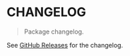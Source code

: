 # CHANGELOG

> Package changelog.

See [GitHub Releases](https://github.com/stdlib-js/random-streams-laplace/releases) for the changelog.